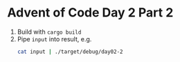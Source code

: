 # Advent of Code Day 2 Part 2

1. Build with `cargo build`
2. Pipe `input` into result, e.g.
   ```sh
   cat input | ./target/debug/day02-2
   ```

